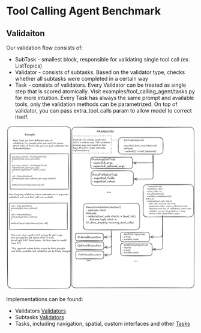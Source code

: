 # Tool Calling Agent Benchmark

## Validaiton

Our validation flow consists of:

- SubTask - smallest block, responsible for validating single tool call (ex. ListTopics)
- Validator - consists of subtasks. Based on the validator type, checks whether all subtasks were completed in a certain way
- Task - consists of validators. Every Validator can be treated as single step that is scored atomically. Visit examples/tool_calling_agent/tasks.py for more intuition. Every Task has always the same prompt and available tools, only the validation methods can be parametrized. On top of validator, you can pass extra_tool_calls param to allow model to correct itself.

![alt text](./../imgs/tool_calling_agent_valid_schema.png)

Implementations can be found:

- Validators [Validators](../../src/rai_bench/rai_bench/tool_calling_agent/validators.py)
- Subtasks [Validators](../../src/rai_bench/rai_bench/tool_calling_agent/tasks/subtasks.py)
- Tasks, including navigation, spatial, custom interfaces and other [Tasks](../../src/rai_bench/rai_bench/tool_calling_agent/tasks/)
